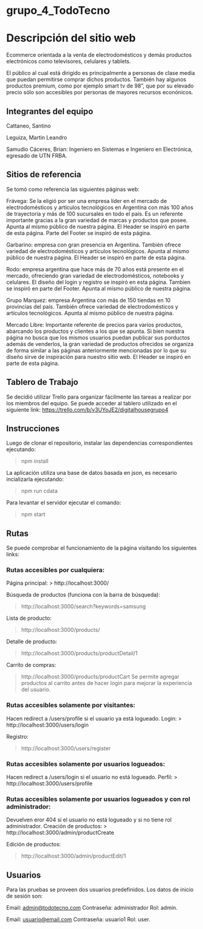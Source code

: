 # grupo_4_TodoTecno

<h1>Descripción del sitio web</h1>

Ecommerce orientada a la venta de electrodomésticos y demás productos electrónicos como televisores, celulares y tablets.

El público al cual está dirigido es principalmente a personas de clase media que puedan permitirse comprar dichos productos. También hay algunos productos premium, como por ejemplo smart tv de 98”, que por su elevado precio sólo son accesibles por personas de mayores recursos econónicos.

<h2>Integrantes del equipo</h2>

Cattaneo, Santino

Leguiza, Martin Leandro

Samudio Cáceres, Brian:
Ingeniero en Sistemas e Ingeniero en Electrónica, egresado de UTN FRBA.

<h2>Sitios de referencia</h2>

Se tomó como referencia las siguientes páginas web:

Frávega: Se la eligió por ser una empresa líder en el mercado de electrodomésticos y artículos tecnológicos en Argentina con más 100 años de trayectoria y más de 100 sucursales en todo el país.
Es un referente importante gracias a la gran variedad de marcas y productos que posee.
Apunta al mismo público de nuestra página. 
El Header se inspiró en parte de esta página.
Parte del Footer se inspiró de esta página.

Garbarino: empresa con gran presencia en Argentina. También ofrece variedad de electrodomésticos y artículos tecnológicos. Apunta al mismo público de nuestra página. El Header se inspiró en parte de esta página.

Rodo: empresa argentina que hace más de 70 años está presente en el mercado, ofreciendo gran variedad de electrodomésticos, notebooks y celulares. El diseño del login y registro se inspiró en esta página. Tambien se inspiró en parte del Footer. Apunta al mismo público de nuestra página. 

Grupo Marquez: empresa Argentina con más de 150 tiendas en 10 provincias del país. También ofrece variedad de electrodomésticos y artículos tecnológicos. Apunta al mismo público de nuestra página. 

Mercado Libre: Importante referente de precios para varios productos, abarcando los productos y clientes a los que se apunta. Si bien nuestra página no busca que los mismos usuarios puedan publicar sus porductos además de venderlos, la gran variedad de productos ofrecidos se organiza de forma similar a las páginas anteriormente mencionadas por lo que su diseño sirve de inspiración para nuestro sitio web. El Header se inspiró en parte de esta página.

<h2>Tablero de Trabajo</h2>

Se decidió utilizar Trello para organizar fácilmente las tareas a realizar por los miembros del equipo.
Se puede acceder al tablero utilizado en el siguiente link: https://trello.com/b/v3UYoJE2/digitalhousegrupo4

<h2>Instrucciones</h2>

Luego de clonar el repositorio, instalar las dependencias correspondientes ejecutando: 
> npm install 

La aplicación utiliza una base de datos basada en json, es necesario incializarla ejecutando:
> npm run cdata

Para levantar el servidor ejecutar el comando:
> npm start

<h2>Rutas</h2>

Se puede comprobar el funcionamiento de la página visitando los siguientes links:

<h3>Rutas accesibles por cualquiera:</h3>
Página principal:
> http://localhost:3000/

Búsqueda de productos (funciona con la barra de búsqueda):
> http://localhost:3000/search?keywords=samsung

Lista de producto:
> http://localhost:3000/products/

Detalle de producto:
> http://localhost:3000/products/productDetail/1

Carrito de compras:
> http://localhost:3000/products/productCart
Se permite agregar productos al carrito antes de hacer login para mejorar la experiencia del usuario.

<h3>Rutas accesibles solamente por visitantes:</h3>
Hacen redirect a /users/profile si el usuario ya está logueado.
Login:
> http://localhost:3000/users/login

Registro: 
> http://localhost:3000/users/register

<h3>Rutas accesibles solamente por usuarios logueados:</h3>
Hacen redirect a /users/login si el usuario no está logueado.
Perfil: 
> http://localhost:3000/users/profile

<h3>Rutas accesibles solamente por usuarios logueados y con rol administrador:</h3>
Devuelven eror 404 si el usuario no está logueado y si no tiene rol administrador.
Creación de productos:
> http://localhost:3000/admin/productCreate

Edición de productos:
> http://localhost:3000/admin/productEdit/1


<h2>Usuarios</h2>

Para las pruebas se proveen dos usuarios predefinidos.
Los datos de inicio de sesión son:

Email: admin@todotecno.com
Contraseña: administrador
Rol: admin.

Email: usuario@email.com
Contraseña: usuario1
Rol: user.
